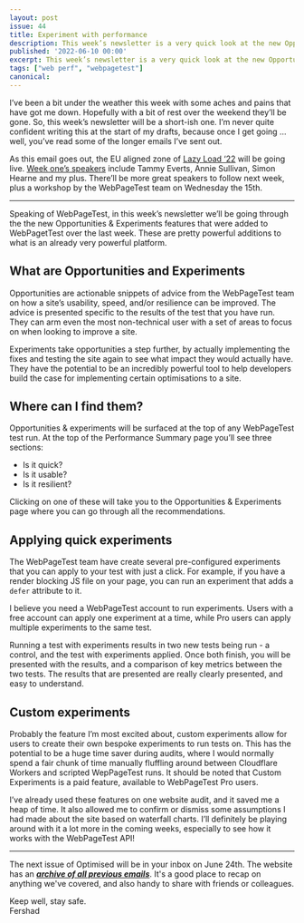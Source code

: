 ```yaml
---
layout: post
issue: 44
title: Experiment with performance
description: This week’s newsletter is a very quick look at the new Opportunities & Experiments features that were added to WebPagetTest over the last week.
published: '2022-06-10 00:00'
excerpt: This week’s newsletter is a very quick look at the new Opportunities & Experiments features that were added to WebPagetTest over the last week.
tags: ["web perf", "webpagetest"]
canonical: 
---
```

I’ve been a bit under the weather this week with some aches and pains that have got me down. Hopefully with a bit of rest over the weekend they’ll be gone. So, this week’s newsletter will be a short-ish one. I’m never quite confident writing this at the start of my drafts, because once I get going … well, you’ve read some of the longer emails I’ve sent out.

As this email goes out, the EU aligned zone of [Lazy Load ‘22](https://webdirections.org/lazyload/) will be going live. [Week one’s speakers](https://webdirections.org/lazyload/schedule.php) include Tammy Everts, Annie Sullivan, Simon Hearne and my plus. There’ll be more great speakers to follow next week, plus a workshop by the WebPageTest team on Wednesday the 15th.

***
<!-- # Experiment with performance -->

Speaking of WebPageTest, in this week’s newsletter we’ll be going through the the new Opportunities & Experiments features that were added to WebPagetTest over the last week. These are pretty powerful additions to what is an already very powerful platform.

## What are Opportunities and Experiments

Opportunities are actionable snippets of advice from the WebPageTest team on how a site’s usability, speed, and/or resilience can be improved. The advice is presented specific to the results of the test that you have run. They can arm even the most non-technical user with a set of areas to focus on when looking to improve a site.

Experiments take opportunities a step further, by actually implementing the fixes and testing the site again to see what impact they would actually have. They have the potential to be an incredibly powerful tool to help developers build the case for implementing certain optimisations to a site.

## Where can I find them?

Opportunities & experiments will be surfaced at the top of any WebPageTest test run. At the top of the Performance Summary page you’ll see three sections:

- Is it quick?
- Is it usable?
- Is it resilient?

Clicking on one of these will take you to the Opportunities & Experiments page where you can go through all the recommendations.

## Applying quick experiments

The WebPageTest team have create several pre-configured experiments that you can apply to your test with just a click. For example, if you have a render blocking JS file on your page, you can run an experiment that adds a `defer` attribute to it.

I believe you need a WebPageTest account to run experiments. Users with a free account can apply one experiment at a time, while Pro users can apply multiple experiments to the same test.

Running a test with experiments results in two new tests being run - a control, and the test with experiments applied. Once both finish, you will be presented with the results, and a comparison of key metrics between the two tests. The results that are presented are really clearly presented, and easy to understand.

## Custom experiments

Probably the feature I’m most excited about, custom experiments allow for users to create their own bespoke experiments to run tests on. This has the potential to be a huge time saver during audits, where I would normally spend a fair chunk of time manually fluffling around between Cloudflare Workers and scripted WepPageTest runs. It should be noted that Custom Experiments is a paid feature, available to WebPageTest Pro users.

I’ve already used these features on one website audit, and it saved me a heap of time. It also allowed me to confirm or dismiss some assumptions I had made about the site based on waterfall charts. I’ll definitely be playing around with it a lot more in the coming weeks, especially to see how it works with the WebPageTest API!

***

The next issue of Optimised will be in your inbox on June 24th. The website has an ***[archive of all previous emails](https://optimised.email/)***. It's a good place to recap on anything we've covered, and also handy to share with friends or colleagues.

Keep well, stay safe.  
Fershad